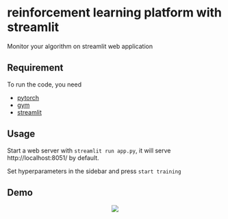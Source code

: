 # reinforcement learning platform with streamlit
Monitor your algorithm on streamlit web application

## Requirement
To run the code, you need
- [pytorch](https://pytorch.org/)
- [gym](https://github.com/openai/gym)
- [streamlit](https://www.streamlit.io/)

## Usage
Start a web server with ```streamlit run app.py```, it will serve http://localhost:8051/ by default.

Set hyperparameters in the sidebar and press ```start training```

## Demo
<div align=center><img src="img/demo.gif"/></div>
